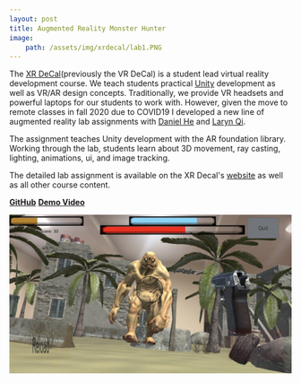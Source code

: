 ```yaml
---
layout: post
title: Augmented Reality Monster Hunter
image:
    path: /assets/img/xrdecal/lab1.PNG
---
```


The [XR DeCal](https://xr.berkeley.edu/decal/)(previously the VR DeCal) is a student lead virtual reality development course. We teach students practical [Unity](https://unity.com/) development as well as VR/AR design concepts. Traditionally, we provide VR headsets and powerful laptops for our students to work with. However, given the move to remote classes in fall 2020 due to COVID19 I developed a new line of augmented reality lab assignments with [Daniel He](https://github.com/tcdanielh) and [Laryn Qi](https://github.com/LarynQi).

The assignment teaches Unity development with the AR foundation library. Working through the lab, students learn about 3D movement, ray casting, lighting, animations, ui, and image tracking.

The detailed lab assignment is available on the XR Decal's [website](https://xr.berkeley.edu/decal/labs_arfoundation) as well as all other course content.

[**GitHub**](https://github.com/Huw-man/VR-Decal-ARlab)
[**Demo Video**](https://youtu.be/Q4QotOifc0U)

[![Summary Video](/assets/img/xrdecal/lab2.PNG)](https://youtu.be/Q4QotOifc0U)